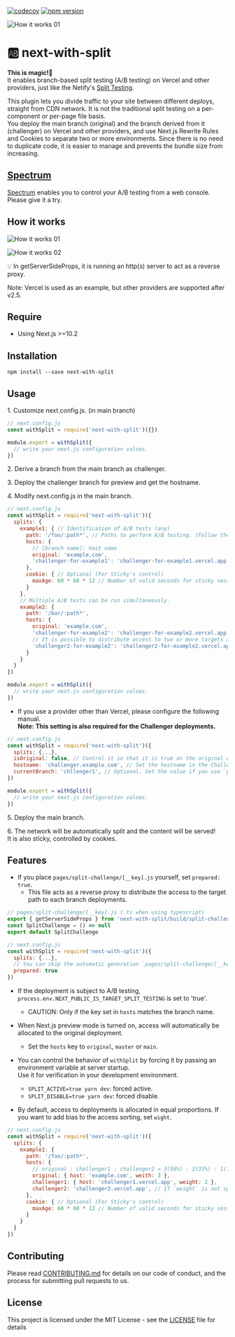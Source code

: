 [![codecov](https://codecov.io/gh/aiji42/next-with-split/branch/main/graph/badge.svg?token=P126VM3CI1)](https://codecov.io/gh/aiji42/next-with-split)
[![npm version](https://badge.fury.io/js/next-with-split.svg)](https://badge.fury.io/js/next-with-split)

![How it works 01](https://github.com/aiji42/next-with-split/blob/main/readme/00.png?raw=true)

# :ab: next-with-split

**This is magic!:crystal_ball:**  
It enables branch-based split testing (A/B testing) on Vercel and other providers, just like the Netify's [Split Testing](https://docs.netlify.com/site-deploys/split-testing/).

This plugin lets you divide traffic to your site between different deploys, straight from CDN network. It is not the traditional split testing on a per-component or per-page file basis.   
You deploy the main branch (original) and the branch derived from it (challenger) on Vercel and other providers, and use Next.js Rewrite Rules and Cookies to separate two or more environments. Since there is no need to duplicate code, it is easier to manage and prevents the bundle size from increasing.

## [Spectrum](https://spectrum-kappa.vercel.app/)

[Spectrum](https://spectrum-kappa.vercel.app/) enables you to control your A/B testing from a web console. Please give it a try.

## How it works

![How it works 01](https://github.com/aiji42/next-with-split/blob/main/readme/01.png?raw=true)

![How it works 02](https://github.com/aiji42/next-with-split/blob/main/readme/02.png?raw=true)

:bulb: In getServerSideProps, it is running an http(s) server to act as a reverse proxy.

Note: Vercel is used as an example, but other providers are supported after v2.5.

## Require

- Using Next.js >=10.2

## Installation

```
npm install --save next-with-split
```

## Usage
1\. Customize next.config.js. (in main branch)
```js
// next.config.js
const withSplit = require('next-with-split')({})

module.export = withSplit({
  // write your next.js configuration values.
})
```

2\. Derive a branch from the main branch as challenger. 

3\. Deploy the challenger branch for preview and get the hostname.

4\. Modify next.config.js in the main branch.
```js
// next.config.js
const withSplit = require('next-with-split')({
  splits: {
    example1: { // Identification of A/B tests (any)
      path: '/foo/:path*', // Paths to perform A/B testing. (Follow the notation of the rewrite rules.)
      hosts: {
        // [branch name]: host name
        original: 'example.com',
        'challenger-for-example1': 'challenger-for-example1.vercel.app',
      },
      cookie: { // Optional (For Sticky's control)
        maxAge: 60 * 60 * 12 // Number of valid seconds for sticky sessions. (default is 1 day)
      }
    },
    // Multiple A/B tests can be run simultaneously.
    example2: {
      path: '/bar/:path*',
      hosts: {
        original: 'example.com',
        'challenger-for-example2': 'challenger-for-example2.vercel.app',
        // It is possible to distribute access to two or more targets as in A/B/C testing.
        'challenger2-for-example2': 'challenger2-for-example2.vercel.app',
      }
    }
  }
})

module.export = withSplit({
  // write your next.js configuration values.
})
```
- If you use a provider other than Vercel, please configure the following manual.  
**Note: This setting is also required for the Challenger deployments.**
```js
// next.config.js
const withSplit = require('next-with-split')({
  splits: {...},
  isOriginal: false, // Control it so that it is true on the original deployment (basically the main branch) and false on all other deployments.,
  hostname: 'challenger.example.com', // Set the hostname in the Challenger deployment. If this is not set, you will not be able to access the assets and images.
  currentBranch: 'chllenger1', // Optional. Set the value if you use `process.env.NEXT_PUBLIC_IS_TARGET_SPLIT_TESTING`.
})

module.export = withSplit({
  // write your next.js configuration values.
})
```

5\. Deploy the main branch.

6\. The network will be automatically split and the content will be served!  
It is also sticky, controlled by cookies.

## Features

- If you place `pages/split-challenge/[__key].js` yourself, set `prepared: true`.
    - This file acts as a reverse proxy to distribute the access to the target path to each branch deployments.
```js
// pages/split-challenge/[__key].js (.ts when using typescript)
export { getServerSideProps } from 'next-with-split/build/split-challenge'
const SplitChallenge = () => null
export default SplitChallenge
```
```js
// next.config.js
const withSplit = require('next-with-split')({
  splits: {...},
  // You can skip the automatic generation `pages/split-challenge/[__key].js`.
  prepared: true
})
```

- If the deployment is subject to A/B testing, `process.env.NEXT_PUBLIC_IS_TARGET_SPLIT_TESTING` is set to 'true'.
    - CAUTION: Only if the key set in `hosts` matches the branch name.
    
- When Next.js preview mode is turned on, access will automatically be allocated to the original deployment.
    - Set the `hosts` key to `original`, `master` or `main`.

- You can control the behavior of `withSplit` by forcing it by passing an environment variable at server startup.  
Use it for verification in your development environment.
    - `SPLIT_ACTIVE=true yarn dev`: forced active.
    - `SPLIT_DISABLE=true yarn dev`: forced disable.
    
- By default, access to deployments is allocated in equal proportions. If you want to add bias to the access sorting, set `wight`.
```js
// next.config.js
const withSplit = require('next-with-split')({
  splits: {
    example1: {
      path: '/foo/:path*',
      hosts: {
        // original : challenger1 : challenger2 = 3(50%) : 2(33%) : 1(16%)
        original: { host: 'example.com', weith: 3 },
        challenger1: { host: 'challenger1.vercel.app', weight: 2 },
        challenger2: 'challenger2.vercel.app', // If `weight` is not specified, the value is 1.
      },
      cookie: { // Optional (For Sticky's control)
        maxAge: 60 * 60 * 12 // Number of valid seconds for sticky sessions. (default is 1 day)
      }
    }
  }
})
```

## Contributing
Please read [CONTRIBUTING.md](https://github.com/aiji42/next-with-split/blob/main/CONTRIBUTING.md) for details on our code of conduct, and the process for submitting pull requests to us.

## License
This project is licensed under the MIT License - see the [LICENSE](https://github.com/aiji42/next-with-split/blob/main/LICENSE) file for details
